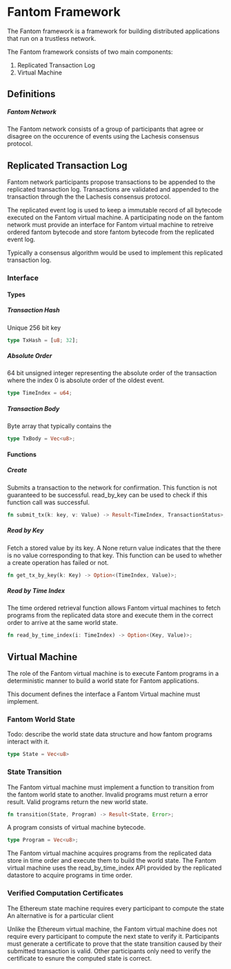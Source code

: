 # Fantom Framework

The Fantom framework is a framework for building distributed applications that run on a
trustless network.

The Fantom framework consists of two main components:

1. Replicated Transaction Log
2. Virtual Machine

## Definitions

##### Fantom Network
The Fantom network consists of a group of participants that agree or disagree on
the occurence of events using the Lachesis consensus protocol.

## Replicated Transaction Log

Fantom network participants propose transactions to be appended to the replicated transaction log.
Transactions are validated and appended to the transaction through the the Lachesis consensus protocol.

The replicated event log is used to keep a immutable record of all bytecode
executed on the Fantom virtual machine. A participating node on the fantom network must
provide an interface for Fantom virtual machine to retreive ordered fantom bytecode and 
store fantom bytecode from the replicated event log.

Typically a consensus algorithm would be used to implement this replicated transaction log.

### Interface

#### Types

##### Transaction Hash
Unique 256 bit key
```rust
type TxHash = [u8; 32];
```

##### Absolute Order
64 bit unsigned integer representing the absolute order of the transaction where the index 0 is 
absolute order of the oldest event.
```rust
type TimeIndex = u64;
```

##### Transaction Body
Byte array that typically contains the
```rust
type TxBody = Vec<u8>;
```

#### Functions

##### Create
Submits a transaction to the network for confirmation. This function is not guaranteed
to be successful. read_by_key can be used to check if this function call
was successful.
 
```rust
fn submit_tx(k: key, v: Value) -> Result<TimeIndex, TransactionStatus>;
```

##### Read by Key
Fetch a stored value by its key. A None return value indicates that
the there is no value corresponding to that key. This function can be 
used to whether a create operation has failed or not.
```rust
fn get_tx_by_key(k: Key) -> Option<(TimeIndex, Value)>;
```
##### Read by Time Index

The time ordered retrieval function allows Fantom virtual machines to fetch programs
from the replicated data store and execute them in the correct order to arrive at the
same world state.

```rust
fn read_by_time_index(i: TimeIndex) -> Option<(Key, Value)>;
```

## Virtual Machine


The role of the Fantom virtual machine is to execute Fantom programs in a deterministic manner
to build a world state for Fantom applications.

This document defines the interface a Fantom Virtual machine must implement.

### Fantom World State

Todo: describe the world state data structure and how fantom programs interact with it.

``` rust
type State = Vec<u8>
```

### State Transition

The Fantom virtual machine must implement a function to transition from 
the fantom world state to another. Invalid programs must return a error result.
Valid programs return the new world state.

``` rust
fn transition(State, Program) -> Result<State, Error>;
```

A program consists of virtual machine bytecode.

``` rust
type Program = Vec<u8>;
```

The Fantom virtual machine acquires programs from the replicated data store in time order 
and execute them to build the world state. The Fantom virtual machine uses the
read_by_time_index API provided by the replicated datastore to acquire programs in time order.


### Verified Computation Certificates

The Ethereum state machine requires every participant to compute the state  
An alternative is for a particular client

Unlike the Ethereum virtual machine, the Fantom virtual machine does not require every participant
to compute the next state to verify it. Participants must generate a certificate to prove that
the state transition caused by their submitted transaction is valid. Other participants only need
to verify the certificate to esnure the computed state is correct.